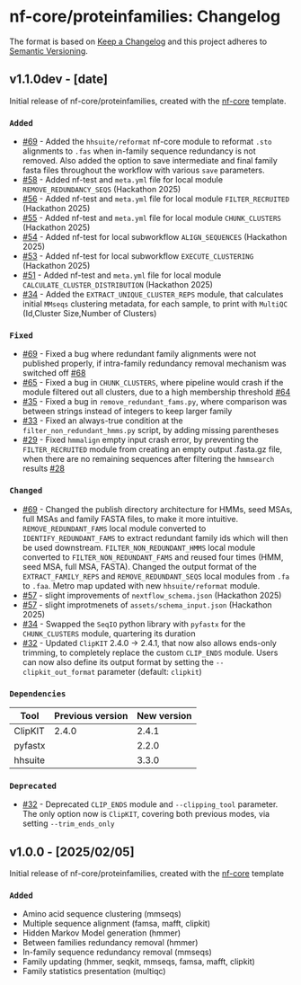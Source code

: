 # nf-core/proteinfamilies: Changelog

The format is based on [Keep a Changelog](https://keepachangelog.com/en/1.0.0/)
and this project adheres to [Semantic Versioning](https://semver.org/spec/v2.0.0.html).

## v1.1.0dev - [date]

Initial release of nf-core/proteinfamilies, created with the [nf-core](https://nf-co.re/) template.

### `Added`

- [#69](https://github.com/nf-core/proteinfamilies/pull/69) - Added the `hhsuite/reformat` nf-core module to reformat `.sto` alignments to `.fas` when in-family sequence redundancy is not removed.
  Also added the option to save intermediate and final family fasta files throughout the workflow with various `save` parameters.
- [#58](https://github.com/nf-core/proteinfamilies/pull/58) - Added nf-test and `meta.yml` file for local module `REMOVE_REDUNDANCY_SEQS` (Hackathon 2025)
- [#56](https://github.com/nf-core/proteinfamilies/pull/56) - Added nf-test and `meta.yml` file for local module `FILTER_RECRUITED` (Hackathon 2025)
- [#55](https://github.com/nf-core/proteinfamilies/pull/55) - Added nf-test and `meta.yml` file for local module `CHUNK_CLUSTERS` (Hackathon 2025)
- [#54](https://github.com/nf-core/proteinfamilies/pull/54) - Added nf-test for local subworkflow `ALIGN_SEQUENCES` (Hackathon 2025)
- [#53](https://github.com/nf-core/proteinfamilies/pull/53) - Added nf-test for local subworkflow `EXECUTE_CLUSTERING` (Hackathon 2025)
- [#51](https://github.com/nf-core/proteinfamilies/pull/51) - Added nf-test and `meta.yml` file for local module `CALCULATE_CLUSTER_DISTRIBUTION` (Hackathon 2025)
- [#34](https://github.com/nf-core/proteinfamilies/pull/34) - Added the `EXTRACT_UNIQUE_CLUSTER_REPS` module, that calculates initial `MMseqs` clustering metadata, for each sample, to print with `MultiQC` (Id,Cluster Size,Number of Clusters)

### `Fixed`

- [#69](https://github.com/nf-core/proteinfamilies/pull/69) - Fixed a bug where redundant family alignments were not published properly, if intra-family redundancy removal mechanism was switched off [#68](https://github.com/nf-core/proteinfamilies/pull/68)
- [#65](https://github.com/nf-core/proteinfamilies/pull/65) - Fixed a bug in `CHUNK_CLUSTERS`, where pipeline would crash if the module filtered out all clusters, due to a high membership threshold [#64](https://github.com/nf-core/proteinfamilies/pull/64)
- [#35](https://github.com/nf-core/proteinfamilies/pull/35) - Fixed a bug in `remove_redundant_fams.py`, where comparison was between strings instead of integers to keep larger family
- [#33](https://github.com/nf-core/proteinfamilies/pull/33) - Fixed an always-true condition at the `filter_non_redundant_hmms.py` script, by adding missing parentheses
- [#29](https://github.com/nf-core/proteinfamilies/pull/29) - Fixed `hmmalign` empty input crash error, by preventing the `FILTER_RECRUITED` module from creating an empty output .fasta.gz file, when there are no remaining sequences after filtering the `hmmsearch` results [#28](https://github.com/nf-core/proteinfamilies/issues/28)

### `Changed`

- [#69](https://github.com/nf-core/proteinfamilies/pull/69) - Changed the publish directory architecture for HMMs, seed MSAs, full MSAs and family FASTA files, to make it more intuitive.
  `REMOVE_REDUNDANT_FAMS` local module converted to `IDENTIFY_REDUNDANT_FAMS` to extract redundant family ids which will then be used downstream.
  `FILTER_NON_REDUNDANT_HMMS` local module converted to `FILTER_NON_REDUNDANT_FAMS` and reused four times (HMM, seed MSA, full MSA, FASTA).
  Changed the output format of the `EXTRACT_FAMILY_REPS` and `REMOVE_REDUNDANT_SEQS` local modules from `.fa` to `.faa`.
  Metro map updated with new `hhsuite/reformat` module.
- [#57](https://github.com/nf-core/proteinfamilies/pull/57) - slight improvements of `nextflow_schema.json` (Hackathon 2025)
- [#57](https://github.com/nf-core/proteinfamilies/pull/57) - slight improtmenets of `assets/schema_input.json` (Hackathon 2025)
- [#34](https://github.com/nf-core/proteinfamilies/pull/34) - Swapped the `SeqIO` python library with `pyfastx` for the `CHUNK_CLUSTERS` module, quartering its duration
- [#32](https://github.com/nf-core/proteinfamilies/pull/32) - Updated `ClipKIT` 2.4.0 -> 2.4.1, that now also allows ends-only trimming, to completely replace the custom `CLIP_ENDS` module. Users can now also define its output format by setting the `--clipkit_out_format` parameter (default: `clipkit`)

### `Dependencies`

| Tool    | Previous version | New version |
| ------- | ---------------- | ----------- |
| ClipKIT | 2.4.0            | 2.4.1       |
| pyfastx |                  | 2.2.0       |
| hhsuite |                  | 3.3.0       |

### `Deprecated`

- [#32](https://github.com/nf-core/proteinfamilies/pull/32) - Deprecated `CLIP_ENDS` module and `--clipping_tool` parameter. The only option now is `ClipKIT`, covering both previous modes, via setting `--trim_ends_only`

## v1.0.0 - [2025/02/05]

Initial release of nf-core/proteinfamilies, created with the [nf-core](https://nf-co.re/) template

### `Added`

- Amino acid sequence clustering (mmseqs)
- Multiple sequence alignment (famsa, mafft, clipkit)
- Hidden Markov Model generation (hmmer)
- Between families redundancy removal (hmmer)
- In-family sequence redundancy removal (mmseqs)
- Family updating (hmmer, seqkit, mmseqs, famsa, mafft, clipkit)
- Family statistics presentation (multiqc)
